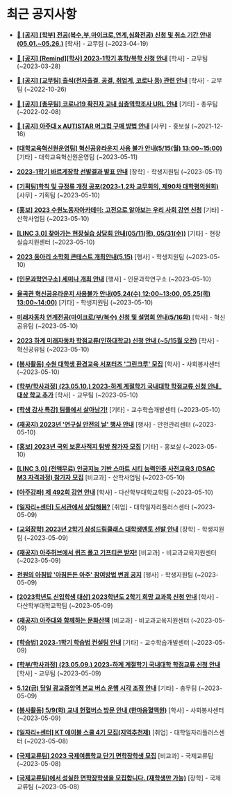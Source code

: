# 최근 공지사항

* **[📌 [공지] [학부] 전공(복수,부,마이크로,연계,심화전공) 신청 및 취소 기간 안내 (05.01.~05.26.)](http://ajou.ac.kr/kr/ajou/notice.do?mode=view&amp;articleNo=213679&amp;article.offset=0&amp;articleLimit=30)**
 [학사] - 교무팀 (~2023-04-19)

* **[📌 [공지] [Remind][학사] 2023-1학기 휴학/복학 신청 안내](http://ajou.ac.kr/kr/ajou/notice.do?mode=view&amp;articleNo=212711&amp;article.offset=0&amp;articleLimit=30)**
 [학사] - 교무팀 (~2023-03-28)

* **[📌 [공지] [교무팀] 출석(전자출결, 공결, 취업계, 코로나 등) 관련 안내](http://ajou.ac.kr/kr/ajou/notice.do?mode=view&amp;articleNo=205552&amp;article.offset=0&amp;articleLimit=30)**
 [학사] - 교무팀 (~2022-10-26)

* **[📌 [공지] [총무팀] 코로나19 확진자 교내 심층역학조사 URL 안내](http://ajou.ac.kr/kr/ajou/notice.do?mode=view&amp;articleNo=180493&amp;article.offset=0&amp;articleLimit=30)**
 [기타] - 총무팀 (~2022-02-08)

* **[📌 [공지] 아주대 x AUTISTAR 머그컵 구매 방법 안내](http://ajou.ac.kr/kr/ajou/notice.do?mode=view&amp;articleNo=147976&amp;article.offset=0&amp;articleLimit=30)**
 [사무] - 홍보실 (~2021-12-16)

* **[[대학교육혁신원운영팀] 혁신공유라운지 사용 불가 안내(5/15(월) 13:00~15:00)](http://ajou.ac.kr/kr/ajou/notice.do?mode=view&amp;articleNo=214473&amp;article.offset=0&amp;articleLimit=30)**
 [기타] - 대학교육혁신원운영팀 (~2023-05-11)

* **[2023-1학기 바르게장학 선발결과 발표 안내](http://ajou.ac.kr/kr/ajou/notice.do?mode=view&amp;articleNo=214471&amp;article.offset=0&amp;articleLimit=30)**
 [장학] - 학생지원팀 (~2023-05-11)

* **[[기획팀]학칙 및 규정류 개정 공포(2023-1,2차 교무회의, 제90차 대학평의원회)](http://ajou.ac.kr/kr/ajou/notice.do?mode=view&amp;articleNo=214465&amp;article.offset=0&amp;articleLimit=30)**
 [사무] - 기획팀 (~2023-05-10)

* **[[홍보] 2023 수원노동자아카데미: 고전으로 알아보는 우리 사회 강연 신청](http://ajou.ac.kr/kr/ajou/notice.do?mode=view&amp;articleNo=214463&amp;article.offset=0&amp;articleLimit=30)**
 [기타] - 산학사업팀 (~2023-05-10)

* **[[LINC 3.0] 찾아가는 현장실습 상담회 안내(05/11(목), 05/31(수))](http://ajou.ac.kr/kr/ajou/notice.do?mode=view&amp;articleNo=214455&amp;article.offset=0&amp;articleLimit=30)**
 [기타] - 현장실습지원센터 (~2023-05-10)

* **[2023 동아리 소학회 콘테스트 개최안내(5.15)](http://ajou.ac.kr/kr/ajou/notice.do?mode=view&amp;articleNo=214450&amp;article.offset=0&amp;articleLimit=30)**
 [행사] - 학생지원팀 (~2023-05-10)

* **[[인문과학연구소] 세미나 개최 안내](http://ajou.ac.kr/kr/ajou/notice.do?mode=view&amp;articleNo=214448&amp;article.offset=0&amp;articleLimit=30)**
 [행사] - 인문과학연구소 (~2023-05-10)

* **[율곡관 혁신공유라운지 사용불가 안내(05.24(수) 12:00~13:00, 05.25(목) 13:00~14:00)](http://ajou.ac.kr/kr/ajou/notice.do?mode=view&amp;articleNo=214444&amp;article.offset=0&amp;articleLimit=30)**
 [기타] - 학생지원팀 (~2023-05-10)

* **[미래자동차 연계전공(마이크로/부/복수) 신청 및 설명회 안내(5/16화)](http://ajou.ac.kr/kr/ajou/notice.do?mode=view&amp;articleNo=214438&amp;article.offset=0&amp;articleLimit=30)**
 [학사] - 혁신공유팀 (~2023-05-10)

* **[2023 하계 미래자동차 학점교류(인하대학교) 신청 안내 (~5/15월 오전)](http://ajou.ac.kr/kr/ajou/notice.do?mode=view&amp;articleNo=214436&amp;article.offset=0&amp;articleLimit=30)**
 [학사] - 혁신공유팀 (~2023-05-10)

* **[[봉사활동] 수원 대학생 환경교육 서포터즈 &#x27;그린크루&#x27; 모집](http://ajou.ac.kr/kr/ajou/notice.do?mode=view&amp;articleNo=214434&amp;article.offset=0&amp;articleLimit=30)**
 [학사] - 사회봉사센터 (~2023-05-10)

* **[[학부/학사과정] (23.05.10.) 2023-하계 계절학기 국내대학 학점교류 신청 안내_대상 학교 추가](http://ajou.ac.kr/kr/ajou/notice.do?mode=view&amp;articleNo=214433&amp;article.offset=0&amp;articleLimit=30)**
 [학사] - 교무팀 (~2023-05-10)

* **[[학생 강사 특강] 팀플에서 살아남기!](http://ajou.ac.kr/kr/ajou/notice.do?mode=view&amp;articleNo=214432&amp;article.offset=0&amp;articleLimit=30)**
 [기타] - 교수학습개발센터 (~2023-05-10)

* **[(재공지) 2023년 &#x27;연구실 안전의 날&#x27; 행사 안내](http://ajou.ac.kr/kr/ajou/notice.do?mode=view&amp;articleNo=214430&amp;article.offset=0&amp;articleLimit=30)**
 [행사] - 안전관리센터 (~2023-05-10)

* **[[홍보] 2023년 국외 보훈사적지 탐방 참가자 모집](http://ajou.ac.kr/kr/ajou/notice.do?mode=view&amp;articleNo=214425&amp;article.offset=0&amp;articleLimit=30)**
 [기타] - 홍보실 (~2023-05-10)

* **[[LINC 3.0] (전액무료) 인공지능 기반 스마트 시티 능력인증 사전교육3 (DSAC M3 자격과정) 참가자 모집](http://ajou.ac.kr/kr/ajou/notice.do?mode=view&amp;articleNo=214419&amp;article.offset=0&amp;articleLimit=30)**
 [비교과] - 산학사업팀 (~2023-05-10)

* **[[아주강좌] 제 492회 강연 안내](http://ajou.ac.kr/kr/ajou/notice.do?mode=view&amp;articleNo=214402&amp;article.offset=0&amp;articleLimit=30)**
 [학사] - 다산학부대학교학팀 (~2023-05-10)

* **[[일자리+센터] 도서관에서 상담해봄?](http://ajou.ac.kr/kr/ajou/notice.do?mode=view&amp;articleNo=214400&amp;article.offset=0&amp;articleLimit=30)**
 [취업] - 대학일자리플러스센터 (~2023-05-09)

* **[[교외장학] 2023년 2학기 삼성드림클래스 대학생멘토 선발 안내](http://ajou.ac.kr/kr/ajou/notice.do?mode=view&amp;articleNo=214393&amp;article.offset=0&amp;articleLimit=30)**
 [장학] - 학생지원팀 (~2023-05-09)

* **[(재공지) 아주허브에서 퀴즈 풀고 기프티콘 받자!](http://ajou.ac.kr/kr/ajou/notice.do?mode=view&amp;articleNo=214388&amp;article.offset=0&amp;articleLimit=30)**
 [비교과] - 비교과교육지원센터 (~2023-05-09)

* **[천원의 아침밥 &#x27;아침든든 아주&#x27; 참여방법 변경 공지](http://ajou.ac.kr/kr/ajou/notice.do?mode=view&amp;articleNo=214387&amp;article.offset=0&amp;articleLimit=30)**
 [행사] - 학생지원팀 (~2023-05-09)

* **[[2023학년도 신입학생 대상] 2023학년도 2학기 희망 교과목 신청 안내](http://ajou.ac.kr/kr/ajou/notice.do?mode=view&amp;articleNo=214385&amp;article.offset=0&amp;articleLimit=30)**
 [학사] - 다산학부대학교학팀 (~2023-05-09)

* **[(재공지) 아주대와 함께하는 문화산책](http://ajou.ac.kr/kr/ajou/notice.do?mode=view&amp;articleNo=214379&amp;article.offset=0&amp;articleLimit=30)**
 [비교과] - 비교과교육지원센터 (~2023-05-09)

* **[[학습법] 2023-1학기 학습법 컨설팅 안내](http://ajou.ac.kr/kr/ajou/notice.do?mode=view&amp;articleNo=214369&amp;article.offset=0&amp;articleLimit=30)**
 [기타] - 교수학습개발센터 (~2023-05-09)

* **[[학부/학사과정] (23.05.09.) 2023-하계 계절학기 국내대학 학점교류 신청 안내](http://ajou.ac.kr/kr/ajou/notice.do?mode=view&amp;articleNo=214360&amp;article.offset=0&amp;articleLimit=30)**
 [학사] - 교무팀 (~2023-05-09)

* **[5.12(금) 당일 광교중앙역 본교 버스 운행 시각 조정 안내](http://ajou.ac.kr/kr/ajou/notice.do?mode=view&amp;articleNo=214334&amp;article.offset=0&amp;articleLimit=30)**
 [기타] - 총무팀 (~2023-05-09)

* **[[봉사활동] 5/9(화) 교내 헌혈버스 방문 안내 (한마음혈액원)](http://ajou.ac.kr/kr/ajou/notice.do?mode=view&amp;articleNo=214333&amp;article.offset=0&amp;articleLimit=30)**
 [학사] - 사회봉사센터 (~2023-05-09)

* **[[일자리+센터] KT 에이블 스쿨 4기 모집(지역추천제)](http://ajou.ac.kr/kr/ajou/notice.do?mode=view&amp;articleNo=214328&amp;article.offset=0&amp;articleLimit=30)**
 [취업] - 대학일자리플러스센터 (~2023-05-08)

* **[[국제교류팀] 2023 국제여름학교 단기 면학장학생 모집](http://ajou.ac.kr/kr/ajou/notice.do?mode=view&amp;articleNo=214320&amp;article.offset=0&amp;articleLimit=30)**
 [비교과] - 국제교류팀 (~2023-05-08)

* **[[국제교류팀]에서 성실한 면학장학생을 모집합니다. (재학생만 가능)](http://ajou.ac.kr/kr/ajou/notice.do?mode=view&amp;articleNo=214318&amp;article.offset=0&amp;articleLimit=30)**
 [장학] - 국제교류팀 (~2023-05-08)
